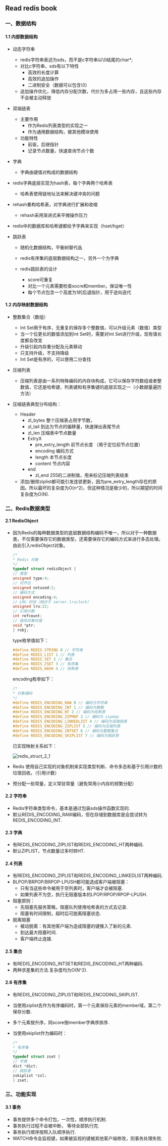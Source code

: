 ## **Read redis book**

### **一、数据结构**

#### **1.1 内部数据结构**

- 动态字符串

  - redis字符串表述为sds，而不是c字符串以\0结尾的char*;
  - 对比c字符串，sds有以下特性
    - 高效的长度计算
    - 高效的追加操作
    - 二进制安全（数据可以包含\0）
  - 追加操作优化，降低内存分配次数，代价为多占用一些内存，且这些内存不会被主动释放

- 双端链表

  - 主要作用
    - 作为Redis列表类型的实现之一
    - 作为通用数据结构，被其他模块使用
  - 功能特性
    - 前驱，后继指针
    - 记录节点数量，快速查询节点个数

- 字典

  - 字典由键值对构成的数据结构
- redis字典底层实现为hash表，每个字典两个哈希表
  - 哈希表使用链地址法来解决键冲突的问题
- rehash重构哈希表，对字典进行扩展和收缩
  - rehash采用渐进式来平摊操作压力
- redis中的数据库和哈希键都给予字典来实现（hset/hget）
  
- 跳跃表

  - 随机化数据结构，平衡树替代品

  - redis有序集的底层数据结构之一，另外一个为字典
  - redis跳跃表的设计
    - score可重复
    - 对比一个元素需要检查socre和member。保证唯一性
    - 每个节点包含一个高度为1的后退指针，用于逆向迭代

#### **1.2 内存映射数据结构**

- 整数集合（数组）

  - Int Set用于有序，无重复的保存多个整数值，可以升级元素（数值）类型
  - 当一个位更长的数值添加到Int Set时，需要对Int Set进行升级，现有值长度都会改变
  - 升级引起内存重分配及元素移动
  - 只支持升级，不支持降级
  - Int Set是有序的，可以使用二分查找

- 压缩列表

  - 压缩列表是由一系列特殊编码的内存块构成，它可以保存字符数组或者整数值，它还是哈希键、列表键和有序集键的底层实现之一（小数据量遍历方法）
- 压缩链表典型分布结构：
  
  - Header
      - zl_bytes 整个压缩表占用字节数，
      - zl_tail 到达为节点的偏移量，快速弹出表尾节点
      - zl_len 压缩表中节点数量
    - ExtryX
      - pre_extry_length 前节点长度 （用于定位前节点位置）
      - encoding 编码方式
      - length 本节点长度
      - content 节点内容
    - end
      - zl_end 255的二进制值，用来标记压缩列表结束
  - 添加/删除ziplist都可能引发连锁更新，因为pre_extry_length存在的原因。所以最坏的复杂度为O(n^2)，但这种情况是极少的，所以期望的时间复杂度为O(N).

### **二、Redis数据类型**

#### **2.1 RedisObject**

- 因为Redis的每种数据类型的底层数据结构编码不唯一，所以对于一种数据类，不仅需要保存它的数据类型，还需要保存它的编码方式来进行多态处理。由此引入redisObject对象。

  ```c
  /*
  * Redis 对象
  */
  typedef struct redisObject {
  // 类型
  unsigned type:4;
  // 对齐位
  unsigned notused:2;
  // 编码方式
  unsigned encoding:4;
  // LRU 时间（相对于 server.lruclock）
  unsigned lru:22;
  // 引用计数
  int refcount;
  // 指向对象的值
  void *ptr;
  } robj;
  ```

  type枚举值如下：

  ```c
  #define REDIS_STRING 0 // 字符串
  #define REDIS_LIST 1 // 列表
  #define REDIS_SET 2 // 集合
  #define REDIS_ZSET 3 // 有序集
  #define REDIS_HASH 4 // 哈希表
  ```

  encoding枚举如下：

  ```c
  /*
  * 对象编码
  */
  #define REDIS_ENCODING_RAW 0 // 编码为字符串
  #define REDIS_ENCODING_INT 1 // 编码为整数
  #define REDIS_ENCODING_HT 2 // 编码为哈希表
  #define REDIS_ENCODING_ZIPMAP 3 // 编码为 zipmap
  #define REDIS_ENCODING_LINKEDLIST 4 // 编码为双端链表
  #define REDIS_ENCODING_ZIPLIST 5 // 编码为压缩列表
  #define REDIS_ENCODING_INTSET 6 // 编码为整数集合
  #define REDIS_ENCODING_SKIPLIST 7 // 编码为跳跃表
  ```

  已实现映射关系如下：

  ![redis_struct_2_1](C:\Users\windows10\Desktop\ReadingNotes\res\image\redis_struct_2_1.jpg)

- Redis 使用自己实现的对象机制来实现类型判断、命令多态和基于引用计数的垃圾回收。（引用计数）

- 预分配一些常量，定义常驻常量（避免常用小内存的频繁分配）

#### **2.2 字符串**

- Redis字符串类型命令，基本是通过包装sds操作函数实现的.
- 默认REDIS_ENCODING_RAW编码，但在存储到数据库是会尝试转为REDIS_ENCODING_INT.

#### **2.3 字典**

- 有REDIS_ENCODING_ZIPLIST和REDIS_ENCODING_HT两种编码.
- 默认ZIPLIST，节点数量过多时转HT.

#### **2.4 列表**

- 有REDIS_ENCODING_ZIPLIST和REDIS_ENCODING_LINKEDLIST两种编码.
- BLPOP/BRPOP/BRPOP-LPUSH都可能造成客户端被阻塞：
  - 只有当这些命令被用于空列表时，客户端才会被阻塞.
  - 如果列表不为空，执行无阻塞版本的LPOP/RPOP/RPOP-LPUSH.
- 阻塞原则：
  - 先阻塞先服务策略，阻塞队列使用哈希表的方式去记录.
  - 阻塞有时间限制，超时后可脱离阻塞状态.
- 脱离阻塞
  - 被动脱离：有其他客户端为造成阻塞的键推入了新的元素.
  - 到达最大阻塞时间.
  - 客户端终止连接.

#### **2.5 集合**

- 有REDIS_ENCODING_INTSET和REDIS_ENCODING_HT两种编码.
- 两种求差集的方法.复杂度均为O(N^2).

#### **2.6 有序集**

- 有REDIS_ENCODING_ZIPLIST和REDIS_ENCODING_SKIPLIST.

- 当使用ziplist去作为有序编码时，第一个元素保存元素的member域，第二个保存分数.

- 多个元素按升序，同score按member字典序排序.

- 当使用skiplist作为编码时：

  ```c
  /*
  * 有序集
  */
  typedef struct zset {
  // 字典
  dict *dict;
  // 跳跃表
  zskiplist *zsl;
  } zset;
  ```

### **三、功能实现**

#### **3.1 事务**

- 事务提供多个命令打包，一次性，顺序执行机制.
- 事务执行过程不会被中断， 等待全部执行完.
- 事务执行顺序按照入队顺序执行.
- WATCH命令会监视键，如果被监视的键被其他客户端修改，则事务处理失败.